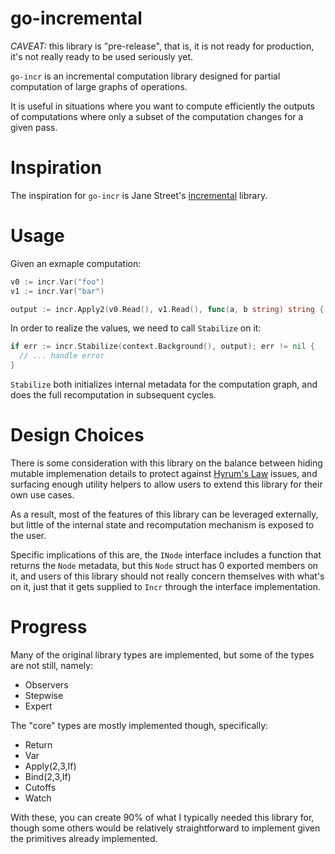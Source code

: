 go-incremental
==============

_CAVEAT:_ this library is "pre-release", that is, it is not ready for production, it's not really ready to be used seriously yet.

`go-incr` is an incremental computation library designed for partial computation of large graphs of operations.

It is useful in situations where you want to compute efficiently the outputs of computations where only a subset of the computation changes for a given pass.

# Inspiration

The inspiration for `go-incr` is Jane Street's [incremental](https://github.com/janestreet/incremental) library.

# Usage

Given an exmaple computation:

```go
v0 := incr.Var("foo")
v1 := incr.Var("bar")

output := incr.Apply2(v0.Read(), v1.Read(), func(a, b string) string { return a + " and " + b, nil })
```

In order to realize the values, we need to call `Stabilize` on it:

```go
if err := incr.Stabilize(context.Background(), output); err != nil {
  // ... handle error
}
```

`Stabilize` both initializes internal metadata for the computation graph, and does the full recomputation in subsequent cycles. 

# Design Choices

There is some consideration with this library on the balance between hiding mutable implemenation details to protect against [Hyrum's Law](https://www.hyrumslaw.com/) issues, and surfacing enough utility helpers to allow users to extend this library for their own use cases.

As a result, most of the features of this library can be leveraged externally, but little of the internal state and recomputation mechanism is exposed to the user. 

Specific implications of this are, the `INode` interface includes a function that returns the `Node` metadata, but this `Node` struct has 0 exported members on it, and users of this library should not really concern themselves with what's on it, just that it gets supplied to `Incr` through the interface implementation.

# Progress

Many of the original library types are implemented, but some of the types are not still, namely:
- Observers
- Stepwise
- Expert

The "core" types are mostly implemented though, specifically:
- Return
- Var
- Apply(2,3,If)
- Bind(2,3,If)
- Cutoffs
- Watch

With these, you can create 90% of what I typically needed this library for, though some others would be relatively straightforward to implement given the primitives already implemented.
